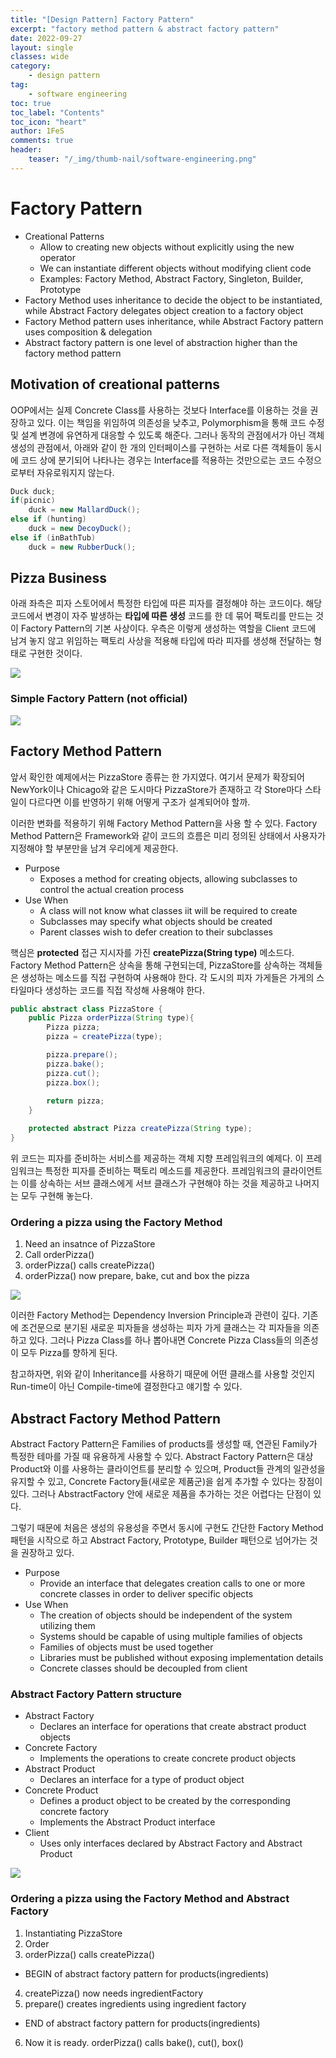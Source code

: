 ```yaml
---
title: "[Design Pattern] Factory Pattern"
excerpt: "factory method pattern & abstract factory pattern"
date: 2022-09-27
layout: single
classes: wide
category:
    - design pattern
tag:
    - software engineering
toc: true
toc_label: "Contents"
toc_icon: "heart"
author: 1FeS
comments: true
header:
    teaser: "/_img/thumb-nail/software-engineering.png"
---
```


# Factory Pattern

- Creational Patterns
    - Allow to creating new objects without explicitly using the new operator
    - We can instantiate different objects without modifying client code
    - Examples: Factory Method, Abstract Factory, Singleton, Builder, Prototype
- Factory Method uses inheritance to decide the object to be instantiated, while Abstract Factory delegates object creation to a factory object
- Factory Method pattern uses inheritance, while Abstract Factory pattern uses composition & delegation
- Abstract factory pattern is one level of abstraction higher than the factory method pattern

## Motivation of creational patterns

OOP에서는 실제 Concrete Class를 사용하는 것보다 Interface를 이용하는 것을 권장하고 있다. 이는 책임을 위임하여 의존성을 낮추고, Polymorphism을 통해 코드 수정 및 설계 변경에 유연하게 대응할 수 있도록 해준다. 그러나 동작의 관점에서가 아닌 객체 생성의 관점에서, 아래와 같이 한 개의 인터페이스를 구현하는 서로 다른 객체들이 동시에 코드 상에 분기되어 나타나는 경우는 Interface를 적용하는 것만으로는 코드 수정으로부터 자유로워지지 않는다.

```java
Duck duck;
if(picnic)
    duck = new MallardDuck();
else if (hunting)
    duck = new DecoyDuck();
else if (inBathTub)
    duck = new RubberDuck();
```

## Pizza Business

아래 좌측은 피자 스토어에서 특정한 타입에 따른 피자를 결정해야 하는 코드이다. 해당 코드에서 변경이 자주 발생하는 **타입에 따른 생성** 코드를 한 데 묶어 팩토리를 만드는 것이 Factory Pattern의 기본 사상이다. 우측은 이렇게 생성하는 역할을 Client 코드에 남겨 놓지 않고 위임하는 팩토리 사상을 적용해 타입에 따라 피자를 생성해 전달하는 형태로 구현한 것이다.

<img src="/_img/2022-09-27/pizza store code.png">

### Simple Factory Pattern (not official)

<img src="/_img/2022-09-27/simple pizza factory.png">

## Factory Method Pattern

앞서 확인한 예제에서는 PizzaStore 종류는 한 가지였다. 여기서 문제가 확장되어 NewYork이나 Chicago와 같은 도시마다 PizzaStore가 존재하고 각 Store마다 스타일이 다르다면 이를 반영하기 위해 어떻게 구조가 설계되어야 할까.

이러한 변화를 적용하기 위해 Factory Method Pattern을 사용 할 수 있다. Factory Method Pattern은 Framework와 같이 코드의 흐름은 미리 정의된 상태에서 사용자가 지정해야 할 부분만을 남겨 우리에게 제공한다.

- Purpose
  - Exposes a method for creating objects, allowing subclasses to control the actual creation process
- Use When
  - A class will not know what classes iit will be required to create
  - Subclasses may specify what objects should be created
  - Parent classes wish to defer creation to their subclasses

핵심은 **protected** 접근 지시자를 가진 **createPizza(String type)** 메소드다. Factory Method Pattern은 상속을 통해 구현되는데, PizzaStore를 상속하는 객체들은 생성하는 메소드를 직접 구현하여 사용해야 한다. 각 도시의 피자 가게들은 가게의 스타일마다 생성하는 코드를 직접 작성해 사용해야 한다.

```java
public abstract class PizzaStore {
    public Pizza orderPizza(String type){
        Pizza pizza;
        pizza = createPizza(type);

        pizza.prepare();
        pizza.bake();
        pizza.cut();
        pizza.box();
        
        return pizza;
    }

    protected abstract Pizza createPizza(String type);
}
```

위 코드는 피자를 준비하는 서비스를 제공하는 객체 지향 프레임워크의 예제다. 이 프레임워크는 특정한 피자를 준비하는 팩토리 메소드를 제공한다. 프레임워크의 클라이언트는 이를 상속하는 서브 클래스에게 서브 클래스가 구현해야 하는 것을 제공하고 나머지는 모두 구현해 놓는다.

### Ordering a pizza using the Factory Method

1. Need an insatnce of PizzaStore
2. Call orderPizza()
3. orderPizza() calls createPizza()
4. orderPizza() now prepare, bake, cut and box the pizza

<img src="/_img/2022-09-27/factory method pattern.png">

이러한 Factory Method는 Dependency Inversion Principle과 관련이 깊다. 기존에 조건문으로 분기된 새로운 피자들을 생성하는 피자 가게 클래스는 각 피자들을 의존하고 있다. 그러나 Pizza Class를 하나 뽑아내면 Concrete Pizza Class들의 의존성이 모두 Pizza를 향하게 된다.

참고하자면, 위와 같이 Inheritance를 사용하기 때문에 어떤 클래스를 사용할 것인지 Run-time이 아닌 Compile-time에 결정한다고 얘기할 수 있다.

## Abstract Factory Method Pattern

Abstract Factory Pattern은 Families of products를 생성할 때, 연관된 Family가 특정한 테마를 가질 때 유용하게 사용할 수 있다. Abstract Factory Pattern은 대상 Product와 이를 사용하는 클라이언트를 분리할 수 있으며, Product들 관계의 일관성을 유지할 수 있고, Concrete Factory들(새로운 제품군)을 쉽게 추가할 수 있다는 장점이 있다. 그러나 AbstractFactory 안에 새로운 제품을 추가하는 것은 어렵다는 단점이 있다.

그렇기 때문에 처음은 생성의 유용성을 주면서 동시에 구현도 간단한 Factory Method 패턴을 시작으로 하고 Abstract Factory, Prototype, Builder 패턴으로 넘어가는 것을 권장하고 있다.

- Purpose
  - Provide an interface that delegates creation calls to one or more concrete classes in order to deliver specific objects
- Use When
  - The creation of objects should be independent of the system utilizing them
  - Systems should be capable of using multiple families of objects
  - Families of objects must be used together
  - Libraries must be published without exposing implementation details
  - Concrete classes should be decoupled from client

### Abstract Factory Pattern structure

- Abstract Factory
  - Declares an interface for operations that create abstract product objects
- Concrete Factory
  - Implements the operations to create concrete product objects
- Abstract Product
  - Declares an interface for a type of product object
- Concrete Product
  - Defines a product object to be created by the corresponding concrete factory
  - Implements the Abstract Product interface
- Client
  - Uses only interfaces declared by Abstract Factory and Abstract Product

<img src="/_img/2022-09-27/abstract factory pattern.png">

### Ordering a pizza using the Factory Method and Abstract Factory

1. Instantiating PizzaStore
2. Order
3. orderPizza() calls createPizza()
  - BEGIN of abstract factory pattern for products(ingredients)
4. createPizza() now needs ingredientFactory
5. prepare() creates ingredients using ingredient factory
  - END of abstract factory pattern for products(ingredients)
6. Now it is ready. orderPizza() calls bake(), cut(), box()